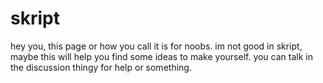 # skript
hey you,
this page or how you call it is for noobs.
im not good in skript, maybe this will help you find some ideas to make yourself.
you can talk in the discussion thingy for help or something.
